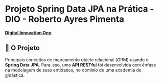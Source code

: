 <h1>Projeto Spring Data JPA na Prática - DIO - Roberto Ayres Pimenta</h1>
<a href="https://dio.me/"><strong> Digital Innovation One</strong></a>.<br>

<h2>🎯 O Projeto</h2>
<p>Principais conceitos de mapeamento objeto relacional (ORM) usando o <strong>Spring Data JPA</strong>. Para isso, uma <strong>API RESTful</strong> foi desenvolvida com ênfase na modelagem de suas entidades, no domínio de uma academia de ginástica.</p>



